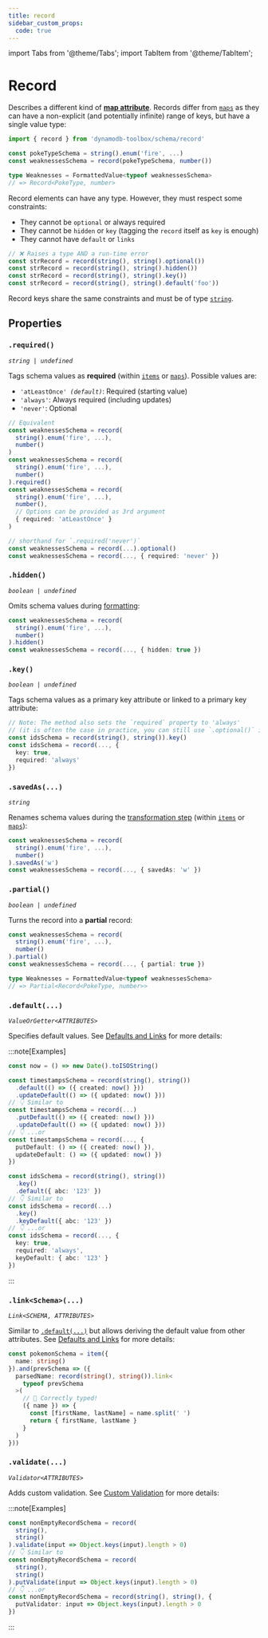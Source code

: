 ```yaml
---
title: record
sidebar_custom_props:
  code: true
---
```


import Tabs from '@theme/Tabs';
import TabItem from '@theme/TabItem';

# Record

Describes a different kind of [**map attribute**](https://docs.aws.amazon.com/amazondynamodb/latest/developerguide/HowItWorks.NamingRulesDataTypes.html#HowItWorks.DataTypes). Records differ from [`maps`](../14-map/index.md) as they can have a non-explicit (and potentially infinite) range of keys, but have a single value type:

```ts
import { record } from 'dynamodb-toolbox/schema/record'

const pokeTypeSchema = string().enum('fire', ...)
const weaknessesSchema = record(pokeTypeSchema, number())

type Weaknesses = FormattedValue<typeof weaknessesSchema>
// => Record<PokeType, number>
```

Record elements can have any type. However, they must respect some constraints:

- They cannot be `optional` or always required
- They cannot be `hidden` or `key` (tagging the `record` itself as `key` is enough)
- They cannot have `default` or `links`

```ts
// ❌ Raises a type AND a run-time error
const strRecord = record(string(), string().optional())
const strRecord = record(string(), string().hidden())
const strRecord = record(string(), string().key())
const strRecord = record(string(), string().default('foo'))
```

Record keys share the same constraints and must be of type [`string`](../9-string/index.md).

## Properties

### `.required()`

<p style={{ marginTop: '-15px' }}><i><code>string | undefined</code></i></p>

Tags schema values as **required** (within [`items`](../13-item/index.md) or [`maps`](../14-map/index.md)). Possible values are:

- <code>'atLeastOnce' <i>(default)</i></code>: Required (starting value)
- `'always'`: Always required (including updates)
- `'never'`: Optional

```ts
// Equivalent
const weaknessesSchema = record(
  string().enum('fire', ...),
  number()
)
const weaknessesSchema = record(
  string().enum('fire', ...),
  number()
).required()
const weaknessesSchema = record(
  string().enum('fire', ...),
  number(),
  // Options can be provided as 3rd argument
  { required: 'atLeastOnce' }
)

// shorthand for `.required('never')`
const weaknessesSchema = record(...).optional()
const weaknessesSchema = record(..., { required: 'never' })
```

### `.hidden()`

<p style={{ marginTop: '-15px' }}><i><code>boolean | undefined</code></i></p>

Omits schema values during [formatting](../17-actions/2-format.md):

```ts
const weaknessesSchema = record(
  string().enum('fire', ...),
  number()
).hidden()
const weaknessesSchema = record(..., { hidden: true })
```

### `.key()`

<p style={{ marginTop: '-15px' }}><i><code>boolean | undefined</code></i></p>

Tags schema values as a primary key attribute or linked to a primary key attribute:

```ts
// Note: The method also sets the `required` property to 'always'
// (it is often the case in practice, you can still use `.optional()` if needed)
const idsSchema = record(string(), string()).key()
const idsSchema = record(..., {
  key: true,
  required: 'always'
})
```

### `.savedAs(...)`

<p style={{ marginTop: '-15px' }}><i><code>string</code></i></p>

Renames schema values during the [transformation step](../17-actions/1-parse.md) (within [`items`](../13-item/index.md) or [`maps`](../14-map/index.md)):

```ts
const weaknessesSchema = record(
  string().enum('fire', ...),
  number()
).savedAs('w')
const weaknessesSchema = record(..., { savedAs: 'w' })
```

### `.partial()`

<p style={{ marginTop: '-15px' }}><i><code>boolean | undefined</code></i></p>

Turns the record into a **partial** record:

```ts
const weaknessesSchema = record(
  string().enum('fire', ...),
  number()
).partial()
const weaknessesSchema = record(..., { partial: true })

type Weaknesses = FormattedValue<typeof weaknessesSchema>
// => Partial<Record<PokeType, number>>
```

### `.default(...)`

<p style={{ marginTop: '-15px' }}><i><code>ValueOrGetter&lt;ATTRIBUTES&gt;</code></i></p>

Specifies default values. See [Defaults and Links](../2-defaults-and-links/index.md) for more details:

:::note[Examples]

<Tabs>
<TabItem value="put-update" label="Put/Update">

```ts
const now = () => new Date().toISOString()

const timestampsSchema = record(string(), string())
  .default(() => ({ created: now() }))
  .updateDefault(() => ({ updated: now() }))
// 👇 Similar to
const timestampsSchema = record(...)
  .putDefault(() => ({ created: now() }))
  .updateDefault(() => ({ updated: now() }))
// 👇 ...or
const timestampsSchema = record(..., {
  putDefault: () => ({ created: now() }),
  updateDefault: () => ({ updated: now() })
})
```

</TabItem>
<TabItem value="key" label="Key">

```ts
const idsSchema = record(string(), string())
  .key()
  .default({ abc: '123' })
// 👇 Similar to
const idsSchema = record(...)
  .key()
  .keyDefault({ abc: '123' })
// 👇 ...or
const idsSchema = record(..., {
  key: true,
  required: 'always',
  keyDefault: { abc: '123' }
})
```

</TabItem>
</Tabs>

:::

### `.link<Schema>(...)`

<p style={{ marginTop: '-15px' }}><i><code>Link&lt;SCHEMA, ATTRIBUTES&gt;</code></i></p>

Similar to [`.default(...)`](#default) but allows deriving the default value from other attributes. See [Defaults and Links](../2-defaults-and-links/index.md) for more details:

```ts
const pokemonSchema = item({
  name: string()
}).and(prevSchema => ({
  parsedName: record(string(), string()).link<
    typeof prevSchema
  >(
    // 🙌 Correctly typed!
    ({ name }) => {
      const [firstName, lastName] = name.split(' ')
      return { firstName, lastName }
    }
  )
}))
```

### `.validate(...)`

<p style={{ marginTop: '-15px' }}><i><code>Validator&lt;ATTRIBUTES&gt;</code></i></p>

Adds custom validation. See [Custom Validation](../3-custom-validation/index.md) for more details:

:::note[Examples]

```ts
const nonEmptyRecordSchema = record(
  string(),
  string()
).validate(input => Object.keys(input).length > 0)
// 👇 Similar to
const nonEmptyRecordSchema = record(
  string(),
  string()
).putValidate(input => Object.keys(input).length > 0)
// 👇 ...or
const nonEmptyRecordSchema = record(string(), string(), {
  putValidator: input => Object.keys(input).length > 0
})
```

:::
